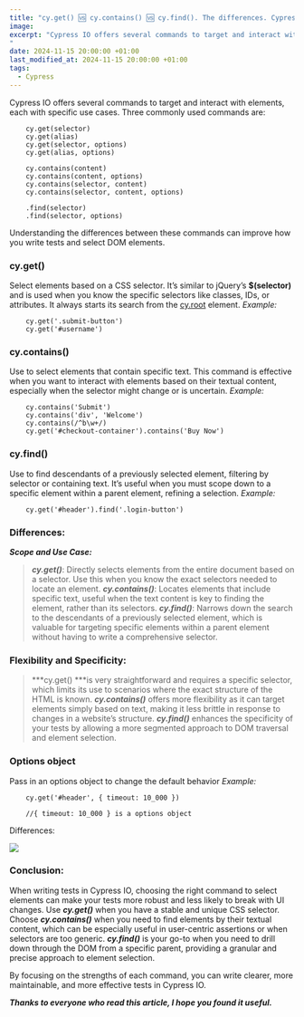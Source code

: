 ```yaml
---
title: "cy.get() 🆚 cy.contains() 🆚 cy.find(). The differences. Cypress."
image: 
excerpt: "Cypress IO offers several commands to target and interact with elements, each with specific use cases. Three commonly used commands are...
"
date: 2024-11-15 20:00:00 +01:00
last_modified_at: 2024-11-15 20:00:00 +01:00
tags:
  - Cypress
---
```


Cypress IO offers several commands to target and interact with elements, each with specific use cases. Three commonly used commands are:
```
    cy.get(selector)
    cy.get(alias)
    cy.get(selector, options)
    cy.get(alias, options)

    cy.contains(content)
    cy.contains(content, options)
    cy.contains(selector, content)
    cy.contains(selector, content, options)

    .find(selector)
    .find(selector, options)
```
Understanding the differences between these commands can improve how you write tests and select DOM elements.

### cy.get()

Select elements based on a CSS selector. It’s similar to jQuery’s **$(selector)** and is used when you know the specific selectors like classes, IDs, or attributes. It always starts its search from the [cy.root](https://on.cypress.io/root) element.
*Example:*
```
    cy.get('.submit-button')
    cy.get('#username')
```
### cy.contains()

Use to select elements that contain specific text. This command is effective when you want to interact with elements based on their textual content, especially when the selector might change or is uncertain.
*Example:*
```
    cy.contains('Submit')
    cy.contains('div', 'Welcome')
    cy.contains(/^b\w+/)
    cy.get('#checkout-container').contains('Buy Now')
```
### cy.find()

Use to find descendants of a previously selected element, filtering by selector or containing text. It’s useful when you must scope down to a specific element within a parent element, refining a selection.
*Example:*
```
    cy.get('#header').find('.login-button')
```
### Differences:

***Scope and Use Case:***
> ***cy.get()***: Directly selects elements from the entire document based on a selector. Use this when you know the exact selectors needed to locate an element.
***cy.contains()***: Locates elements that include specific text, useful when the text content is key to finding the element, rather than its selectors.
 ***cy.find()***: Narrows down the search to the descendants of a previously selected element, which is valuable for targeting specific elements within a parent element without having to write a comprehensive selector.

### Flexibility and Specificity:
> ***cy.get() ***is very straightforward and requires a specific selector, which limits its use to scenarios where the exact structure of the HTML is known.
***cy.contains()*** offers more flexibility as it can target elements simply based on text, making it less brittle in response to changes in a website’s structure.
***cy.find()*** enhances the specificity of your tests by allowing a more segmented approach to DOM traversal and element selection.

### Options object

Pass in an options object to change the default behavior 
*Example:*
```
    cy.get('#header', { timeout: 10_000 }) 
    
    //{ timeout: 10_000 } is a options object
```
Differences:

![](https://cdn-images-1.medium.com/max/2000/1*Fur-rcWpRBCt_lDEhYVBuw.png)

### Conclusion:

When writing tests in Cypress IO, choosing the right command to select elements can make your tests more robust and less likely to break with UI changes.
Use ***cy.get()*** when you have a stable and unique CSS selector.
Choose ***cy.contains()*** when you need to find elements by their textual content, which can be especially useful in user-centric assertions or when selectors are too generic.
***cy.find()*** is your go-to when you need to drill down through the DOM from a specific parent, providing a granular and precise approach to element selection.

By focusing on the strengths of each command, you can write clearer, more maintainable, and more effective tests in Cypress IO.

***Thanks to everyone who read this article, I hope you found it useful.***